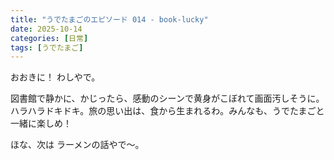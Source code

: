 ```yaml
---
title: "うでたまごのエピソード 014 - book-lucky"
date: 2025-10-14
categories: [日常]
tags: [うでたまご]
---
```


おおきに！ わしやで。

図書館で静かに、かじったら、感動のシーンで黄身がこぼれて画面汚しそうに。ハラハラドキドキ。旅の思い出は、食から生まれるわ。みんなも、うでたまごと一緒に楽しめ！

ほな、次は ラーメンの話やで～。